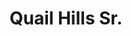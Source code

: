 ---
title: Quail Hills Sr.
phone: (408) 926-4250
website: http://www.caremgt.com/qual-hills.html
management: CA Real Estate Management Corp.
tags: []
---